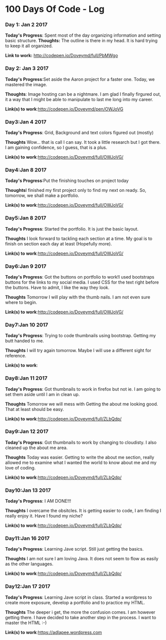 # 100 Days Of Code - Log

### Day 1: Jan 2 2017


**Today's Progress**: Spent most of the day organizing information and setting basic structure.
**Thoughts:** The outline is there in my head. It is hard trying to keep it all organized.

**Link to work:** http://codepen.io/Doveymd/full/PbMWgo
### Day 2: Jan 3 2017


**Today's Progress**:Set aside the Aaron project for a faster one. Today, we mastered the image.

**Thoughts**: Image hosting can be a nightmare. I am glad I finally firgured out, it a way that I might be able to manipulate to last me long into my career.

**Link(s) to work**:http://codepen.io/Doveymd/pen/OWJoVG


### Day3:Jan 4 2017

**Today's Progress**: Grid, Background and text colors figured out (mostly)

**Thoughts** Wow... that is call I can say. It took a little research but I got there. I am gaining confidence, so I guess, that is a plus.

**Link(s) to work**:http://codepen.io/Doveymd/full/OWJoVG/


### Day4:Jan 8 2017

**Today's Progress**:Put the finishing touches on project today

**Thoughts**I finished my first project only to find my next on ready. So, tomorrow, we shall make a portfolio. 

**Link(s) to work**:http://codepen.io/Doveymd/full/OWJoVG/

### Day5:Jan 8 2017

**Today's Progress**: Started the portfolio. It is just the basic layout. 

**Thoughts** I look forward to tackling each section at a time. My goal is to finish on section each day at least (Hopefully more).

**Link(s) to work**:http://codepen.io/Doveymd/full/OWJoVG/


### Day6:Jan 9 2017

**Today's Progress**:  Got the buttons on portfolio to work!I used bootstraps buttons for the links to my social media. I used CSS for the text right before the buttons. Have to admit, I like the way they look.

**Thoughts** Tomorrow I will play with the thumb nails. I am not even sure where to begin.

**Link(s) to work**:http://codepen.io/Doveymd/full/OWJoVG/


### Day7:Jan 10 2017

**Today's Progress**:  Trying to code thumbnails using bootstrap. Getting my butt handed to me.

**Thoughts** I will try again tomorrow. Maybe I will use a different sight for reference. 

**Link(s) to work**:
### Day8:Jan 11 2017

**Today's Progress**:  Got thumbnails to work in firefox but not ie. I am going to set them aside until I am in clean up.

**Thoughts** Tomorrow we will mess with Getting the about me looking good. That at least should be easy.

**Link(s) to work**:http://codepen.io/Doveymd/full/ZLbQdp/

### Day9:Jan 12 2017

**Today's Progress**:  Got thumbnails to work by changing to cloudisty. I also cleaned up the about me area.

**Thoughts** Today was easier. Getting to write the about me section, really allowed me to examine what I wanted the world to know about me and my love of coding.

**Link(s) to work**:http://codepen.io/Doveymd/full/ZLbQdp/

### Day10:Jan 13 2017

**Today's Progress**:  I AM DONE!!!

**Thoughts** I overcame the obsitcles. It is getting easier to code, I am finding I really enjoy it. Have I found my niche?

**Link(s) to work**:http://codepen.io/Doveymd/full/ZLbQdp/

### Day11:Jan 16 2017

**Today's Progress**:  Learning Jave script. Still just getting the basics.

**Thoughts** I am not sure I am loving Java. It does not seem to flow as easily as the other languages.

**Link(s) to work**:http://codepen.io/Doveymd/full/ZLbQdp/

### Day12:Jan 17 2017

**Today's Progress**:  Learning Jave script in class. Started a wordpress to create more exposure, develop a portfolio and to practice my HTML.

**Thoughts** The deeper i get, the more the confusion comes. I am however getting there. I have decided to take another step in the process. I want to master the HTML :-)

**Link(s) to work**:https://adlapee.wordpress.com




